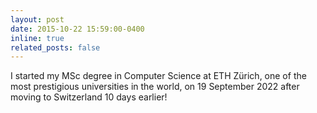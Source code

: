 ```yaml
---
layout: post
date: 2015-10-22 15:59:00-0400
inline: true
related_posts: false
---
```


I started my MSc degree in Computer Science at ETH Zürich, one of the most prestigious universities in the world, on 19 September 2022 after moving to Switzerland 10 days earlier!
